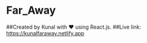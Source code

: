 # Far_Away
##Created by Kunal with ❤️ using React.js.
##Live link: https://kunalfaraway.netlify.app
